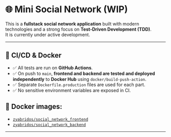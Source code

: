 # 🌐 Mini Social Network (WIP)

This is a **fullstack social network application** built with modern technologies and a strong focus on **Test-Driven Development (TDD)**.  
It is currently under active development.

---

## 🚀 CI/CD & Docker

- ✅ All tests are run on **GitHub Actions**.
- ✅ On push to `main`, **frontend and backend are tested and deployed independently** to **Docker Hub** using `docker/build-push-action`.
- ✅ Separate `Dockerfile.production` files are used for each part.
- ✅ No sensitive environment variables are exposed in CI.

## 🐳 Docker images:
- [`zyabridos/social_network_frontend`](https://hub.docker.com/repository/docker/zyabridos/social_network_frontend)
- [`zyabridos/social_network_backend`](https://hub.docker.com/repository/docker/zyabridos/social_network_backend)

---